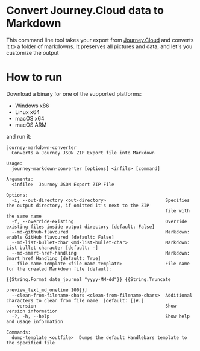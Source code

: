 # Convert Journey.Cloud data to Markdown

This command line tool takes your export from [Journey.Cloud](https://journey.cloud/) and converts it to a folder of markdowns. It preserves all pictures and data, and let's you customize the output

# How to run

Download a binary for one of the supported platforms:
- Windows x86
- Linux x64
- macOS x64
- macOS ARM

and run it:
```
journey-markdown-converter
  Converts a Journey JSON ZIP Export file into Markdown

Usage:
  journey-markdown-converter [options] <infile> [command]

Arguments:
  <infile>  Journey JSON Export ZIP File

Options:
  -i, --out-directory <out-directory>                      Specifies the output directory, if omitted it's next to the ZIP
                                                           file with the same name
  -f, --override-existing                                  Override existing files inside output directory [default: False]
  --md-github-flavoured                                    Markdown: enable GitHub flavoured [default: False]
  --md-list-bullet-char <md-list-bullet-char>              Markdown: List bullet character [default: -]
  --md-smart-href-handling                                 Markdown: Smart href Handling [default: True]
  --file-name-template <file-name-template>                File name for the created Markdown file [default:
                                                           {{String.Format date_journal "yyyy-MM-dd"}} {{String.Truncate
                                                           preview_text_md_oneline 100}}]
  --clean-from-filename-chars <clean-from-filename-chars>  Additional characters to clean from file name  [default: []#.]
  --version                                                Show version information
  -?, -h, --help                                           Show help and usage information

Commands:
  dump-template <outfile>  Dumps the default Handlebars template to the specified file
```
